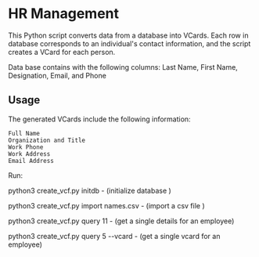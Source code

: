 # HR Management

This Python script converts data from a database into VCards. Each row in database corresponds to an individual's contact information, and the script creates a VCard for each person.

    
   Data base contains with the following columns: Last Name, First Name, Designation, Email, and Phone

## Usage

The generated VCards include the following information:

    Full Name
    Organization and Title
    Work Phone
    Work Address
    Email Address


Run:

   python3 create_vcf.py initdb  - (initialize database )

   python3 create_vcf.py import names.csv - (import a csv file )

   python3 create_vcf.py query 11   - (get a single details for an employee)

   python3 create_vcf.py query 5 --vcard - (get a single vcard for an employee)






